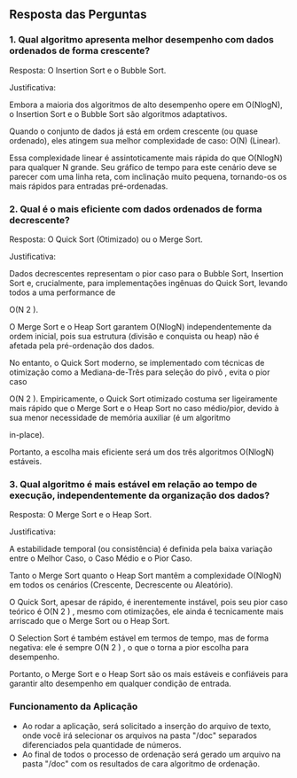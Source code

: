 ## Resposta das Perguntas

### **1. Qual algoritmo apresenta melhor desempenho com dados ordenados de forma crescente?**
Resposta: O Insertion Sort e o Bubble Sort.

Justificativa:

Embora a maioria dos algoritmos de alto desempenho opere em O(NlogN), o Insertion Sort e o Bubble Sort são algoritmos adaptativos.   

Quando o conjunto de dados já está em ordem crescente (ou quase ordenado), eles atingem sua melhor complexidade de caso: O(N) (Linear).   

Essa complexidade linear é assintoticamente mais rápida do que O(NlogN) para qualquer N grande. Seu gráfico de tempo para este cenário deve se parecer com uma linha reta, com inclinação muito pequena, tornando-os os mais rápidos para entradas pré-ordenadas.

### **2. Qual é o mais eficiente com dados ordenados de forma decrescente?**
Resposta: O Quick Sort (Otimizado) ou o Merge Sort.

Justificativa:

Dados decrescentes representam o pior caso para o Bubble Sort, Insertion Sort  e, crucialmente, para implementações ingênuas do Quick Sort, levando todos a uma performance de    

O(N 
2
 ).   

O Merge Sort e o Heap Sort garantem O(NlogN) independentemente da ordem inicial, pois sua estrutura (divisão e conquista ou heap) não é afetada pela pré-ordenação dos dados.   

No entanto, o Quick Sort moderno, se implementado com técnicas de otimização como a Mediana-de-Três para seleção do pivô , evita o pior caso    

O(N 
2
 ). Empiricamente, o Quick Sort otimizado costuma ser ligeiramente mais rápido que o Merge Sort e o Heap Sort no caso médio/pior, devido à sua menor necessidade de memória auxiliar (é um algoritmo    

in-place).   

Portanto, a escolha mais eficiente será um dos três algoritmos O(NlogN) estáveis.

### **3. Qual algoritmo é mais estável em relação ao tempo de execução, independentemente da organização dos dados?**
Resposta: O Merge Sort e o Heap Sort.

Justificativa:

A estabilidade temporal (ou consistência) é definida pela baixa variação entre o Melhor Caso, o Caso Médio e o Pior Caso.

Tanto o Merge Sort quanto o Heap Sort mantêm a complexidade O(NlogN) em todos os cenários (Crescente, Decrescente ou Aleatório).   

O Quick Sort, apesar de rápido, é inerentemente instável, pois seu pior caso teórico é O(N 
2
 ) , mesmo com otimizações, ele ainda é tecnicamente mais arriscado que o Merge Sort ou o Heap Sort.   

O Selection Sort é também estável em termos de tempo, mas de forma negativa: ele é sempre O(N 
2
 ) , o que o torna a pior escolha para desempenho.   

Portanto, o Merge Sort e o Heap Sort são os mais estáveis e confiáveis para garantir alto desempenho em qualquer condição de entrada.



### **Funcionamento da Aplicação**

- Ao rodar a aplicação, será solicitado a inserção do arquivo de texto, onde você irá selecionar os arquivos na pasta "/doc" separados diferenciados pela quantidade de números.
- Ao final de todos o processo de ordenação será gerado um arquivo na pasta "/doc" com os resultados de cara algoritmo de ordenação.
